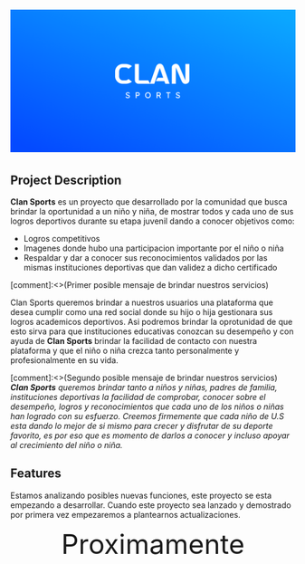 <h1 align="Center">
<img src="Readme_files/Clan_Sports_banner_ReadmeMD.png" alt="Clan Sports">
</h1>

<h2>Project Description</h2>
<p><strong>Clan Sports</strong> es un proyecto que desarrollado por la comunidad que busca brindar la oportunidad a un niño y niña, de
mostrar todos y cada uno de sus logros deportivos durante su etapa juvenil dando a conocer objetivos como:</p>

<ul>
    <li>Logros competitivos</li>
    <li>Imagenes donde hubo una participacion importante por el niño o niña</li>
    <li>Respaldar y dar a conocer sus reconocimientos validados por las mismas instituciones deportivas que dan 
    validez a dicho certificado</li>
</ul>

[comment]:<>(Primer posible mensaje de brindar nuestros servicios)
<p>Clan Sports queremos brindar a nuestros usuarios una plataforma que desea cumplir como una red social donde
su hijo o hija gestionara sus logros academicos deportivos.
Asi podremos brindar la oprotunidad de que esto sirva para que instituciones educativas conozcan su desempeño
y con ayuda de <strong>Clan Sports</strong> brindar la facilidad de contacto con nuestra plataforma y que el niño o niña
crezca tanto personalmente y profesionalmente en su vida.</p>

[comment]:<>(Segundo posible mensaje de brindar nuestros servicios)
<em><strong>Clan Sports</strong> queremos brindar tanto a niños y niñas, padres de familia, instituciones deportivas
la facilidad de comprobar, conocer sobre el desempeño, logros y reconocimientos que cada uno de los niños o niñas
han logrado con su esfuerzo. Creemos firmemente que cada niño de U.S esta dando lo mejor de si mismo para crecer y 
disfrutar de su deporte favorito, es por eso que es momento de darlos a conocer y incluso apoyar al crecimiento
del niño o niña.</em>

<h2>Features</h2>
<p>Estamos analizando posibles nuevas funciones, este proyecto se esta empezando a desarrollar. Cuando este proyecto 
sea lanzado y demostrado por primera vez empezaremos a plantearnos actualizaciones.</p>
<p align="Center"><font size="25">Proximamente</font></p>

